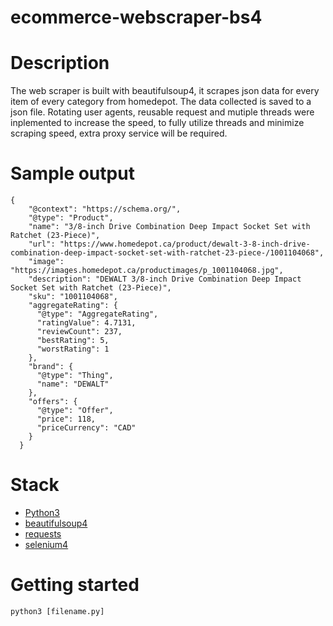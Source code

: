 # ecommerce-webscraper-bs4

# Description
The web scraper is built with beautifulsoup4, it scrapes json data for every item of every category from homedepot. The data collected is saved to a json file. Rotating user agents, reusable request and mutiple threads were inplemented to increase the speed, to fully utilize threads and minimize scraping speed, extra proxy service will be required.

# Sample output
```
{
    "@context": "https://schema.org/",
    "@type": "Product",
    "name": "3/8-inch Drive Combination Deep Impact Socket Set with Ratchet (23-Piece)",
    "url": "https://www.homedepot.ca/product/dewalt-3-8-inch-drive-combination-deep-impact-socket-set-with-ratchet-23-piece-/1001104068",
    "image": "https://images.homedepot.ca/productimages/p_1001104068.jpg",
    "description": "DEWALT 3/8-inch Drive Combination Deep Impact Socket Set with Ratchet (23-Piece)",
    "sku": "1001104068",
    "aggregateRating": {
      "@type": "AggregateRating",
      "ratingValue": 4.7131,
      "reviewCount": 237,
      "bestRating": 5,
      "worstRating": 1
    },
    "brand": {
      "@type": "Thing",
      "name": "DEWALT"
    },
    "offers": {
      "@type": "Offer",
      "price": 118,
      "priceCurrency": "CAD"
    }
  }
```

# Stack
- [Python3](https://www.python.org/downloads)
- [beautifulsoup4](https://pypi.org/project/beautifulsoup4)
- [requests](https://pypi.org/project/requests)
- [selenium4](https://pypi.org/project/selenium/)

# Getting started

```
python3 [filename.py]
```
